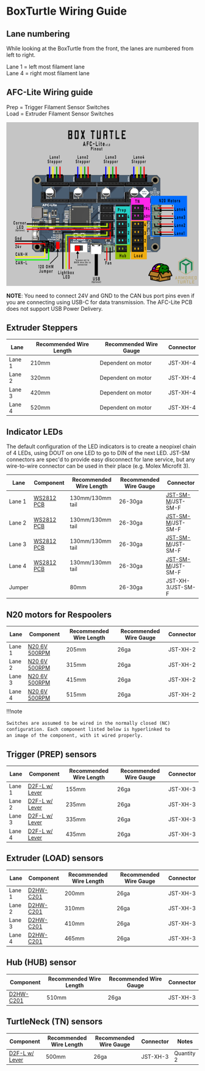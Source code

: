 # BoxTurtle Wiring Guide

## Lane numbering

While looking at the BoxTurtle from the front, the lanes are numbered from left to right.  

Lane 1 = left most filament lane  
Lane 4  = right most filament lane

## AFC-Lite Wiring guide

Prep = Trigger Filament Sensor Switches  
Load = Extruder Filament Sensor Switches

![BoxTurtle_AFC-Lite_Pinout](../assets/images/boxturtle-afc-lite-pinout.png)

**NOTE**: You need to connect 24V and GND to the CAN bus port pins even if you are connecting using USB-C for 
data transmission. 
The AFC-Lite PCB does not support USB Power Delivery.

## Extruder Steppers
| Lane | Recommended Wire Length | Recommended Wire Gauge | Connector |
| ---- | ----------- | --------- | ------------|
| Lane 1 | 210mm | Dependent on motor | JST-XH-4 |
| Lane 2 | 320mm | Dependent on motor | JST-XH-4 |
| Lane 3 | 420mm | Dependent on motor | JST-XH-4 |
| Lane 4 | 520mm | Dependent on motor | JST-XH-4 |

##  Indicator LEDs
The default configuration of the LED indicators is to create a neopixel chain of 4 LEDs, using DOUT on one LED to go to 
DIN of the next LED. JST-SM connectors are spec'd to provide easy disconnect for lane service, but any wire-to-wire 
connector can be used in their place (e.g. Molex Microfit 3).

| Lane | Component                                     | Recommended Wire Length | Recommended Wire Gauge | Connector                                               |
| ---- |-----------------------------------------------| --------- | ------------|---------------------------------------------------------|
| Lane 1 | [WS2812 PCB](../assets/images/WS2812_PCB.png) | 130mm/130mm tail | 26-30ga | [JST-SM-M](../assets/images/JST-XH_JST-SM.png)/JST-SM-F |
| Lane 2 | [WS2812 PCB](../assets/images/WS2812_PCB.png)                 | 130mm/130mm tail | 26-30ga | [JST-SM-M](../assets/images/JST-XH_JST-SM.png)/JST-SM-F                  |
| Lane 3 | [WS2812 PCB](../assets/images/WS2812_PCB.png)                  | 130mm/130mm tail | 26-30ga | [JST-SM-M](../assets/images/JST-XH_JST-SM.png)/JST-SM-F                  |
| Lane 4 | [WS2812 PCB](../assets/images/WS2812_PCB.png)                  | 130mm/130mm tail | 26-30ga | [JST-SM-M](../assets/images/JST-XH_JST-SM.png)/JST-SM-F                  |
| Jumper |                                               |  80mm | 26-30ga | JST-XH-3/JST-SM-F                                       |

##  N20 motors for Respoolers
| Lane | Component                                           | Recommended Wire Length | Recommended Wire Gauge | Connector |
| ---- |-----------------------------------------------------| --------- | ------------| --------- |
| Lane 1 | [N20 6V 500RPM](../assets/images/N20_6V_500RPM.png) | 205mm | 26ga | JST-XH-2 |
| Lane 2 | [N20 6V 500RPM](../assets/images/N20_6V_500RPM.png)                  | 315mm | 26ga | JST-XH-2 |
| Lane 3 | [N20 6V 500RPM](../assets/images/N20_6V_500RPM.png)                  | 415mm | 26ga | JST-XH-2 |
| Lane 4 | [N20 6V 500RPM](../assets/images/N20_6V_500RPM.png)                  | 515mm | 26ga | JST-XH-2 |

!!!note

    Switches are assumed to be wired in the normally closed (NC) configuration. Each component listed below is hyperlinked to 
    an image of the component, with it wired properly. 

## Trigger (PREP) sensors
| Lane | Component | Recommended Wire Length | Recommended Wire Gauge | Connector |
| ---- | ----------- | --------- | ------------| --------- |
| Lane 1 | [D2F-L w/ Lever](../assets/images/D2F_W-Lever.png) | 155mm | 26ga | JST-XH-3 |
| Lane 2 | [D2F-L w/ Lever](../assets/images/D2F_W-Lever.png) | 235mm | 26ga | JST-XH-3|
| Lane 3 | [D2F-L w/ Lever](../assets/images/D2F_W-Lever.png) | 335mm | 26ga | JST-XH-3 |
| Lane 4 | [D2F-L w/ Lever](../assets/images/D2F_W-Lever.png) | 435mm | 26ga | JST-XH-3 |

## Extruder (LOAD) sensors
| Lane | Component | Recommended Wire Length | Recommended Wire Gauge | Connector |
| ---- | ----------- | --------- | ------------| --------- |
| Lane 1 | [D2HW-C201](../assets/images/D2HW-C201H.png) | 200mm | 26ga | JST-XH-3 |
| Lane 2 | [D2HW-C201](../assets/images/D2HW-C201H.png) | 310mm | 26ga | JST-XH-3 |
| Lane 3 | [D2HW-C201](../assets/images/D2HW-C201H.png) | 410mm | 26ga | JST-XH-3 |
| Lane 4 | [D2HW-C201](../assets/images/D2HW-C201H.png) | 465mm | 26ga | JST-XH-3 |

## Hub (HUB) sensor
| Component | Recommended Wire Length | Recommended Wire Gauge | Connector |
| ----------- | --------- | ------------| --------- |
| [D2HW-C201](../assets/images/D2HW-C201H.png) | 510mm | 26ga | JST-XH-3 |

## TurtleNeck (TN) sensors
| Component | Recommended Wire Length | Recommended Wire Gauge | Connector | Notes |
| ----------- | --------- | ------------| --------- | ---- |
| [D2F-L w/ Lever](../assets/images/TN_D2L_500_X2.png)  | 500mm | 26ga | JST-XH-3 | Quantity 2 |